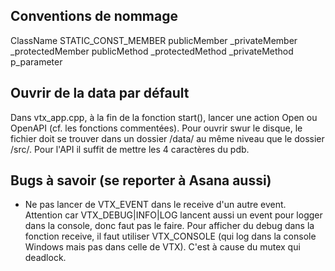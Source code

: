 ## Conventions de nommage

ClassName
STATIC\_CONST\_MEMBER
publicMember
_privateMember
_protectedMember
publicMethod
_protectedMethod
_privateMethod
p_parameter

## Ouvrir de la data par défault

Dans vtx_app.cpp, à la fin de la fonction start(), lancer une action Open ou OpenAPI (cf. les fonctions commentées). Pour ouvrir swur le disque, le fichier doit se trouver dans un dossier /data/ au même niveau que le dossier /src/. Pour l'API il suffit de mettre les 4 caractères du pdb.

## Bugs à savoir (se reporter à Asana aussi)

- Ne pas lancer de VTX\_EVENT dans le receive d'un autre event. Attention car VTX\_DEBUG|INFO|LOG lancent aussi un event pour logger dans la console, donc faut pas le faire. Pour afficher du debug dans la fonction receive, il faut utiliser VTX_CONSOLE (qui log dans la console Windows mais pas dans celle de VTX). C'est à cause du mutex qui deadlock.